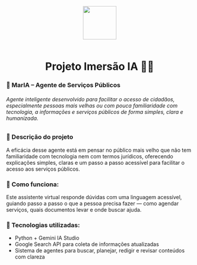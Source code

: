 <div align="center">
  <img src="https://github.com/user-attachments/assets/5ba17ac9-e440-4f5b-8fd9-5aa1e15ac740" height="90px"/>
</div>

</br>

<h1 align="center">
  Projeto Imersão IA 🤖🧠
</h1>

<h3>
  🤖 MarIA – Agente de Serviços Públicos
</h3>
 
<h6>
  Agente inteligente desenvolvido para facilitar o acesso de cidadãos, especialmente pessoas mais velhas ou com pouca familiaridade com tecnologia, a informações e serviços públicos de forma    simples, clara e humanizada.
</h6>


### 📌 Descrição do projeto
A eficácia desse agente está em pensar no público mais velho que não tem familiaridade com tecnologia nem com termos jurídicos, oferecendo explicações simples, claras e um passo a passo acessível para facilitar o acesso aos serviços públicos.

### 💬 Como funciona:
Este assistente virtual responde dúvidas com uma linguagem acessível, guiando passo a passo o que a pessoa precisa fazer — como agendar serviços, quais documentos levar e onde buscar ajuda.

### 🔧 Tecnologias utilizadas:
- Python + Gemini IA Studio  
- Google Search API para coleta de informações atualizadas  
- Sistema de agentes para buscar, planejar, redigir e revisar conteúdos com clareza


